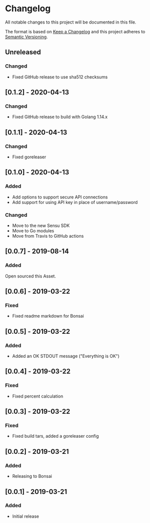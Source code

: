 # Changelog
All notable changes to this project will be documented in this file.

The format is based on [Keep a Changelog](http://keepachangelog.com/en/1.0.0/)
and this project adheres to [Semantic
Versioning](http://semver.org/spec/v2.0.0.html).

## Unreleased

### Changed
- Fixed GitHub release to use sha512 checksums

## [0.1.2] - 2020-04-13

### Changed
- Fixed GitHub release to build with Golang 1.14.x

## [0.1.1] - 2020-04-13

### Changed
- Fixed goreleaser

## [0.1.0] - 2020-04-13

### Added
- Add options to support secure API connections
- Add support for using API key in place of username/password

### Changed
- Move to the new Sensu SDK
- Move to Go modules
- Move from Travis to GitHub actions

## [0.0.7] - 2019-08-14

### Added

Open sourced this Asset.

## [0.0.6] - 2019-03-22

### Fixed
- Fixed readme markdown for Bonsai

## [0.0.5] - 2019-03-22

### Added
- Added an OK STDOUT message ("Everything is OK")

## [0.0.4] - 2019-03-22

### Fixed
- Fixed percent calculation

## [0.0.3] - 2019-03-22

### Fixed
- Fixed build tars, added a goreleaser config

## [0.0.2] - 2019-03-21

### Added
- Releasing to Bonsai

## [0.0.1] - 2019-03-21

### Added
- Initial release
